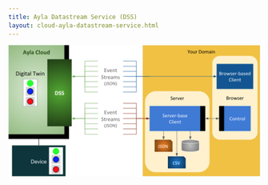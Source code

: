 ```yaml
---
title: Ayla Datastream Service (DSS)
layout: cloud-ayla-datastream-service.html
---
```


<div class="row hspace">
<div class="col-lg-8 col-md-10 col-sm-12">
<img class="img-fluid" src="ayla-dss.png">
</div>
</div>
